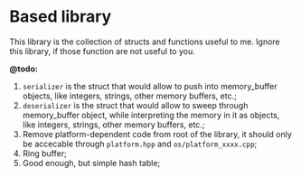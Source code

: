 # Based library

This library is the collection of structs and functions useful to me.
Ignore this library, if those function are not useful to you.

**@todo:**
1. `serializer` is the struct that would allow to push into memory_buffer objects, like integers, strings, other memory buffers, etc.;
2. `deserializer` is the struct that would allow to sweep through memory_buffer object, while interpreting the memory in it as objects, like integers, strings, other memory buffers, etc.;
3. Remove platform-dependent code from root of the library, it should only be accecable through `platform.hpp` and `os/platform_xxxx.cpp`;
4. Ring buffer;
5. Good enough, but simple hash table;
